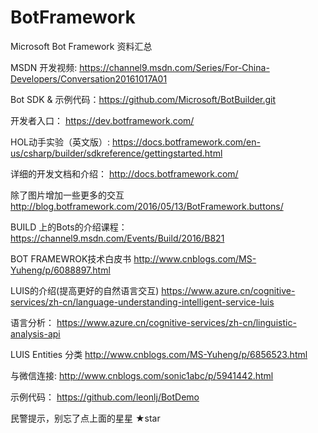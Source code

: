 # BotFramework 
Microsoft Bot Framework  资料汇总

MSDN 开发视频: https://channel9.msdn.com/Series/For-China-Developers/Conversation20161017A01

Bot SDK & 示例代码：https://github.com/Microsoft/BotBuilder.git 

开发者入口：
https://dev.botframework.com/   

HOL动手实验（英文版）:
https://docs.botframework.com/en-us/csharp/builder/sdkreference/gettingstarted.html 

详细的开发文档和介绍：
http://docs.botframework.com/ 

除了图片增加一些更多的交互
http://blog.botframework.com/2016/05/13/BotFramework.buttons/ 

BUILD 上的Bots的介绍课程：
https://channel9.msdn.com/Events/Build/2016/B821 

BOT FRAMEWROK技术白皮书
http://www.cnblogs.com/MS-Yuheng/p/6088897.html

LUIS的介绍(提高更好的自然语言交互)
https://www.azure.cn/cognitive-services/zh-cn/language-understanding-intelligent-service-luis 

语言分析：
https://www.azure.cn/cognitive-services/zh-cn/linguistic-analysis-api 

LUIS Entities 分类 
http://www.cnblogs.com/MS-Yuheng/p/6856523.html

与微信连接:
http://www.cnblogs.com/sonic1abc/p/5941442.html

示例代码：
https://github.com/leonlj/BotDemo 

民警提示，别忘了点上面的星星 ★star
